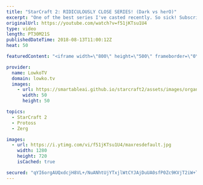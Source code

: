 ```yaml
---
title: "StarCraft 2: RIDICULOUSLY CLOSE SERIES! (Dark vs herO)"
excerpt: "One of the best series I've casted recently. So sick! Subscribe for more videos: http://lowko.tv/youtube Welcome to Aiur: https://goo.gl/1giyV2  StarCraft strategies are still developing continously and you can really see that in all three of these matches. Absolutely phenonomenal play by both professional"
originalUrl: https://youtube.com/watch?v=f51jKTsu1U4
type: video
length: PT30M21S
publishedDateTime: 2018-08-13T11:00:12Z
heat: 50

featuredContent: "<iframe width=\"800\" height=\"500\" frameborder=\"0\" src=\"https://www.youtube.com/embed/f51jKTsu1U4\" allow=\"accelerometer; autoplay; encrypted-media; gyroscope; picture-in-picture\" allowfullscreen></iframe>"

provider:
  name: LowkoTV
  domain: lowko.tv
  images:
    - url: https://smartableai.github.io/starcraft2/assets/images/organizations/lowko.tv-50x50.jpg
      width: 50
      height: 50

topics:
  - StarCraft 2
  - Protoss
  - Zerg

images:
  - url: https://i.ytimg.com/vi/f51jKTsu1U4/maxresdefault.jpg
    width: 1280
    height: 720
    isCached: true

secured: "qYI6orgAUQxdcjH8VL+/NuANhtUjYTxjlWtCYJAjDuUA0sfP0Zc9KVjT2iW+TvB5t7A4MufMQ21aDXVudIPbMqq4wS2NHybqJ3r26iWe3sjcnsienv12PdMRk4Ji1gGOxHMzy4hHHddv9a4Vf41ZislC/hzDUp6xCjRKNYtf6ekCVmbE8+KI+p3xzhoP0I4FO4GnV9Sa3/37dmvs1heMh3Wj+6pVAy3Egifo42ym66B+eX+A/+6qxyG5Kq4OZqHo9F4fStnBVVdwPY/DTAV3Zk0j7fDFa0dVPkwP4urUVKkDvH4yIWK8gKK5EwBv+YL7zLqVXw1e3NdHG60cripZ8EshHWuEqevrzCyWgzwlwJ5LOUpA7LZaMWz/fyHKXf8GTRLT2e3ofs7pzJ06bkgRGNCcowweqZi1w6ZNL9m2Acc=;L9yb5xdXApdCEp0XbrFujw=="
---
```


